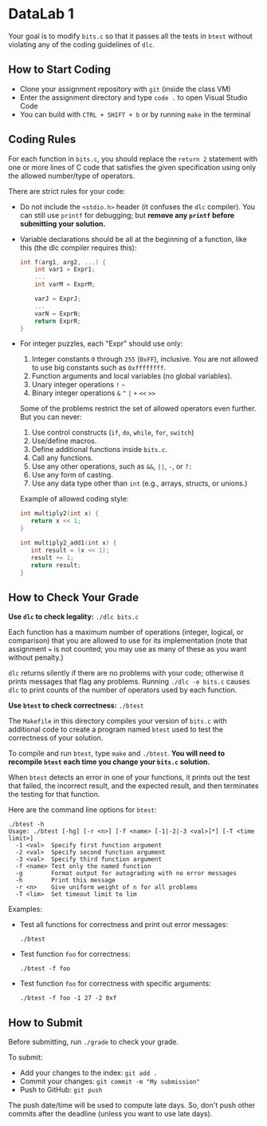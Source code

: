 # DataLab 1

Your goal is to modify `bits.c` so that it passes all the tests in `btest`
without violating any of the coding guidelines of `dlc`.

## How to Start Coding

- Clone your assignment repository with `git` (inside the class VM)
- Enter the assignment directory and type `code .` to open Visual Studio Code
- You can build with `CTRL + SHIFT + b` or by running `make` in the terminal

## Coding Rules

For each function in `bits.c`, you should replace the `return 2` statement with
one or more lines of C code that satisfies the given specification using only
the allowed number/type of operators.

There are strict rules for your code:

- Do not include the `<stdio.h>` header (it confuses the `dlc` compiler). You
  can still use `printf` for debugging; but **remove any `printf` before
  submitting your solution.**
- Variable declarations should be all at the beginning of a function, like this
  (the dlc compiler requires this):

  ```c
  int f(arg1, arg2, ...) {
      int var1 = Expr1;
      ...
      int varM = ExprM;

      varJ = ExprJ;
      ...
      varN = ExprN;
      return ExprR;
  }
  ```

- For integer puzzles, each "Expr" should use only:
  1. Integer constants `0` through `255` (`0xFF`), inclusive. You are
      not allowed to use big constants such as `0xffffffff`.
  2. Function arguments and local variables (no global variables).
  3. Unary integer operations `!` `~`
  4. Binary integer operations `&` `^` `|` `+` `<<` `>>`

  Some of the problems restrict the set of allowed operators even further. But
  you can never:
  1. Use control constructs (`if`, `do`, `while`, `for`, `switch`)
  2. Use/define macros.
  3. Define additional functions inside `bits.c`.
  4. Call any functions.
  5. Use any other operations, such as `&&`, `||`, `-`, or `?:`
  6. Use any form of casting.
  7. Use any data type other than `int` (e.g., arrays, structs, or unions.)

  Example of allowed coding style:

  ```c
  int multiply2(int x) {
     return x << 1;
  }

  int multiply2_add1(int x) {
     int result = (x << 1);
     result += 1;
     return result;
  }
  ```

## How to Check Your Grade

**Use `dlc` to check legality:** `./dlc bits.c`

Each function has a maximum number of operations (integer, logical, or
comparison) that you are allowed to use for its implementation (note that
assignment `=` is not counted; you may use as many of these as you want without
penalty.)

`dlc` returns silently if there are no problems with your code; otherwise it
prints messages that flag any problems.  Running `./dlc -e bits.c` causes `dlc`
to print counts of the number of operators used by each function.

**Use `btest` to check correctness:** `./btest`

The `Makefile` in this directory compiles your version of `bits.c` with
additional code to create a program named `btest` used to test the correctness
of your solution.

To compile and run `btest`, type `make` and `./btest`. **You will need to
recompile `btest` each time you change your `bits.c` solution.**

When `btest` detects an error in one of your functions, it prints out the test
that failed, the incorrect result, and the expected result, and then terminates
the testing for that function.

  Here are the command line options for `btest`:

  ```shell
  ./btest -h
  Usage: ./btest [-hg] [-r <n>] [-f <name> [-1|-2|-3 <val>]*] [-T <time limit>]
    -1 <val>  Specify first function argument
    -2 <val>  Specify second function argument
    -3 <val>  Specify third function argument
    -f <name> Test only the named function
    -g        Format output for autograding with no error messages
    -h        Print this message
    -r <n>    Give uniform weight of n for all problems
    -T <lim>  Set timeout limit to lim
  ```

Examples:

- Test all functions for correctness and print out error messages:

  ```shell
  ./btest
  ```

- Test function `foo` for correctness:

  ```shell
  ./btest -f foo
  ```

- Test function `foo` for correctness with specific arguments:

  ```shell
  ./btest -f foo -1 27 -2 0xf
  ```

## How to Submit

Before submitting, run `./grade` to check your grade.

To submit:

- Add your changes to the index: `git add .`
- Commit your changes: `git commit -m "My submission"`
- Push to GitHub: `git push`

The push date/time will be used to compute late days. So, don't push other
commits after the deadline (unless you want to use late days).
